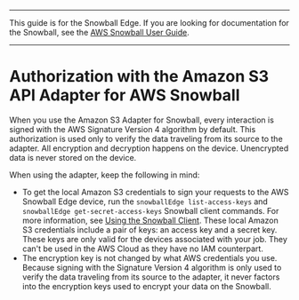 --------

This guide is for the Snowball Edge\. If you are looking for documentation for the Snowball, see the [AWS Snowball User Guide](http://docs.aws.amazon.com/snowball/latest/ug/whatissnowball.html)\.

--------

# Authorization with the Amazon S3 API Adapter for AWS Snowball<a name="auth-adapter"></a>

When you use the Amazon S3 Adapter for Snowball, every interaction is signed with the AWS Signature Version 4 algorithm by default\. This authorization is used only to verify the data traveling from its source to the adapter\. All encryption and decryption happens on the device\. Unencrypted data is never stored on the device\.

When using the adapter, keep the following in mind:
+ To get the local Amazon S3 credentials to sign your requests to the AWS Snowball Edge device, run the `snowballEdge list-access-keys` and `snowballEdge get-secret-access-keys` Snowball client commands\. For more information, see [Using the Snowball Client](using-client.md)\. These local Amazon S3 credentials include a pair of keys: an access key and a secret key\. These keys are only valid for the devices associated with your job\. They can't be used in the AWS Cloud as they have no IAM counterpart\.
+ The encryption key is not changed by what AWS credentials you use\. Because signing with the Signature Version 4 algorithm is only used to verify the data traveling from its source to the adapter, it never factors into the encryption keys used to encrypt your data on the Snowball\.